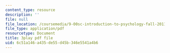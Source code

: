 ```yaml
---
content_type: resource
description: ''
file: null
file_location: /coursemedia/9-00sc-introduction-to-psychology-fall-2011/6c51a146a435de55d45b346e5541a4b6_zPPsdsAQBx4.pdf
file_type: application/pdf
resourcetype: Document
title: 3play pdf file
uid: 6c51a146-a435-de55-d45b-346e5541a4b6
---
```

